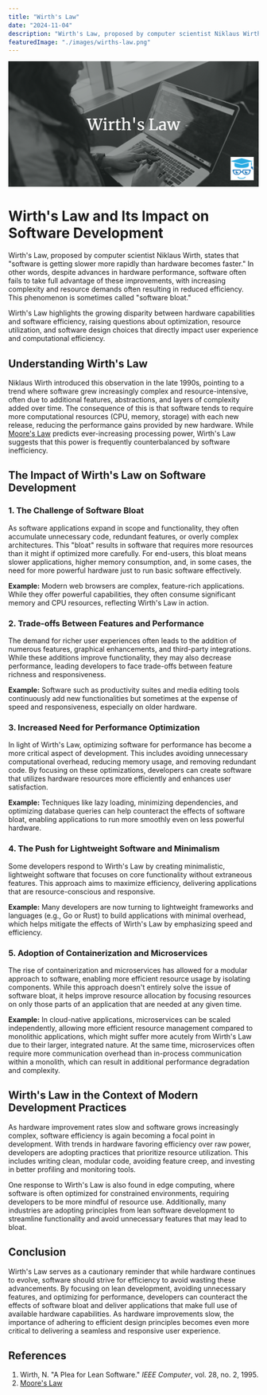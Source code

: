 ```yaml
---
title: "Wirth's Law"
date: "2024-11-04"
description: "Wirth's Law, proposed by computer scientist Niklaus Wirth, states that 'software is getting slower more rapidly than hardware becomes faster.'"
featuredImage: "./images/wirths-law.png"
---
```


![wirth's law](./images/wirths-law.png)

# Wirth's Law and Its Impact on Software Development

Wirth's Law, proposed by computer scientist Niklaus Wirth, states that "software is getting slower more rapidly than hardware becomes faster." In other words, despite advances in hardware performance, software often fails to take full advantage of these improvements, with increasing complexity and resource demands often resulting in reduced efficiency. This phenomenon is sometimes called "software bloat."

Wirth's Law highlights the growing disparity between hardware capabilities and software efficiency, raising questions about optimization, resource utilization, and software design choices that directly impact user experience and computational efficiency.

## Understanding Wirth's Law

Niklaus Wirth introduced this observation in the late 1990s, pointing to a trend where software grew increasingly complex and resource-intensive, often due to additional features, abstractions, and layers of complexity added over time. The consequence of this is that software tends to require more computational resources (CPU, memory, storage) with each new release, reducing the performance gains provided by new hardware. While [Moore's Law](./moores-law/) predicts ever-increasing processing power, Wirth's Law suggests that this power is frequently counterbalanced by software inefficiency.

## The Impact of Wirth's Law on Software Development

### 1. The Challenge of Software Bloat

As software applications expand in scope and functionality, they often accumulate unnecessary code, redundant features, or overly complex architectures. This "bloat" results in software that requires more resources than it might if optimized more carefully. For end-users, this bloat means slower applications, higher memory consumption, and, in some cases, the need for more powerful hardware just to run basic software effectively.

**Example:** Modern web browsers are complex, feature-rich applications. While they offer powerful capabilities, they often consume significant memory and CPU resources, reflecting Wirth's Law in action.

### 2. Trade-offs Between Features and Performance

The demand for richer user experiences often leads to the addition of numerous features, graphical enhancements, and third-party integrations. While these additions improve functionality, they may also decrease performance, leading developers to face trade-offs between feature richness and responsiveness.

**Example:** Software such as productivity suites and media editing tools continuously add new functionalities but sometimes at the expense of speed and responsiveness, especially on older hardware.

### 3. Increased Need for Performance Optimization

In light of Wirth's Law, optimizing software for performance has become a more critical aspect of development. This includes avoiding unnecessary computational overhead, reducing memory usage, and removing redundant code. By focusing on these optimizations, developers can create software that utilizes hardware resources more efficiently and enhances user satisfaction.

**Example:** Techniques like lazy loading, minimizing dependencies, and optimizing database queries can help counteract the effects of software bloat, enabling applications to run more smoothly even on less powerful hardware.

### 4. The Push for Lightweight Software and Minimalism

Some developers respond to Wirth's Law by creating minimalistic, lightweight software that focuses on core functionality without extraneous features. This approach aims to maximize efficiency, delivering applications that are resource-conscious and responsive.

**Example:** Many developers are now turning to lightweight frameworks and languages (e.g., Go or Rust) to build applications with minimal overhead, which helps mitigate the effects of Wirth's Law by emphasizing speed and efficiency.

### 5. Adoption of Containerization and Microservices

The rise of containerization and microservices has allowed for a modular approach to software, enabling more efficient resource usage by isolating components. While this approach doesn't entirely solve the issue of software bloat, it helps improve resource allocation by focusing resources on only those parts of an application that are needed at any given time.

**Example:** In cloud-native applications, microservices can be scaled independently, allowing more efficient resource management compared to monolithic applications, which might suffer more acutely from Wirth's Law due to their larger, integrated nature. At the same time, microservices often require more communication overhead than in-process communication within a monolith, which can result in additional performance degradation and complexity.

## Wirth's Law in the Context of Modern Development Practices

As hardware improvement rates slow and software grows increasingly complex, software efficiency is again becoming a focal point in development. With trends in hardware favoring efficiency over raw power, developers are adopting practices that prioritize resource utilization. This includes writing clean, modular code, avoiding feature creep, and investing in better profiling and monitoring tools.

One response to Wirth's Law is also found in edge computing, where software is often optimized for constrained environments, requiring developers to be more mindful of resource use. Additionally, many industries are adopting principles from lean software development to streamline functionality and avoid unnecessary features that may lead to bloat.

## Conclusion

Wirth's Law serves as a cautionary reminder that while hardware continues to evolve, software should strive for efficiency to avoid wasting these advancements. By focusing on lean development, avoiding unnecessary features, and optimizing for performance, developers can counteract the effects of software bloat and deliver applications that make full use of available hardware capabilities. As hardware improvements slow, the importance of adhering to efficient design principles becomes even more critical to delivering a seamless and responsive user experience.

## References

1. Wirth, N. "A Plea for Lean Software." *IEEE Computer*, vol. 28, no. 2, 1995.
2. [Moore's Law](./moores-law/)
